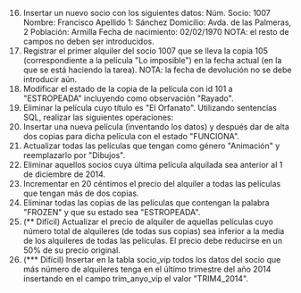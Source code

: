 16. Insertar un nuevo socio con los siguientes datos:
Núm. Socio: 1007
Nombre: Francisco
Apellido 1: Sánchez
Domicilio: Avda. de las Palmeras, 2
Población: Armilla
Fecha de nacimiento: 02/02/1970
NOTA: el resto de campos no deben ser introducidos.
17. Registrar el primer alquiler del socio 1007 que se lleva la copia 105 (correspondiente a la película "Lo
imposible") en la fecha actual (en la que se está haciendo la tarea).
NOTA: la fecha de devolución no se debe introducir aún.
18. Modificar el estado de la copia de la película con id 101 a "ESTROPEADA" incluyendo como observación
"Rayado".
19. Eliminar la película cuyo título es "El Orfanato".
Utilizando sentencias SQL, realizar las siguientes operaciones:
20. Insertar una nueva película (inventando los datos) y después dar de alta dos copias para dicha película con el
estado "FUNCIONA".
21. Actualizar todas las películas que tengan como género "Animación" y reemplazarlo por "Dibujos".
22. Eliminar aquellos socios cuya última película alquilada sea anterior al 1 de diciembre de 2014.
23. Incrementar en 20 céntimos el precio del alquiler a todas las películas que tengan más de dos copias.
24. Eliminar todas las copias de las películas que contengan la palabra "FROZEN" y que su estado sea
"ESTROPEADA".
25. (** Difícil) Actualizar el precio de alquiler de aquellas películas cuyo número total de alquileres (de
todas sus copias) sea inferior a la media de los alquileres de todas las películas. El precio debe reducirse en
un 50% de su precio original.
26. (*** Difícil) Insertar en la tabla socio_vip todos los datos del socio que más número de alquileres
tenga en el último trimestre del año 2014 insertando en el campo trim_anyo_vip el valor "TRIM4_2014".